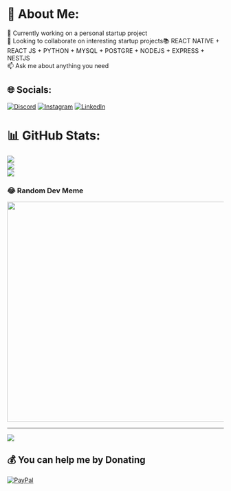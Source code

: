 # 💫 About Me:
👋 Currently working on a personal startup project<br>👀 Looking to collaborate on interesting startup projects📚 REACT NATIVE + REACT JS + PYTHON + MYSQL + POSTGRE + NODEJS + EXPRESS + NESTJS <br>📫 Ask me about anything you need<br> 


## 🌐 Socials:
[![Discord](https://img.shields.io/badge/Discord-%237289DA.svg?logo=discord&logoColor=white)](https://discord.gg/kiviin#7487) [![Instagram](https://img.shields.io/badge/Instagram-%23E4405F.svg?logo=Instagram&logoColor=white)](https://instagram.com/keb.iiii) [![LinkedIn](https://img.shields.io/badge/LinkedIn-%230077B5.svg?logo=linkedin&logoColor=white)](https://linkedin.com/in/kevin-moreira-aba3a0270) 

# 📊 GitHub Stats:
![](https://github-readme-stats.vercel.app/api?username=Futuredevkev&theme=dracula&hide_border=true&include_all_commits=false&count_private=false)<br/>
![](https://github-readme-streak-stats.herokuapp.com/?user=Futuredevkev&theme=dracula&hide_border=true)<br/>
![](https://github-readme-stats.vercel.app/api/top-langs/?username=Futuredevkev&theme=dracula&hide_border=true&include_all_commits=false&count_private=false&layout=compact)

### 😂 Random Dev Meme
<img src="https://rm.up.railway.app/" width="512px"/>

---
[![](https://visitcount.itsvg.in/api?id=Futuredevkev&icon=0&color=4)](https://visitcount.itsvg.in)

  ## 💰 You can help me by Donating
  [![PayPal](https://img.shields.io/badge/PayPal-00457C?style=for-the-badge&logo=paypal&logoColor=white)](https://paypal.me/KevinNahuelMoreiraGomez) 

  
<!-- Proudly created with GPRM ( https://gprm.itsvg.in ) -->
